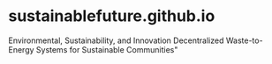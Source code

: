 # sustainablefuture.github.io
Environmental, Sustainability, and Innovation
Decentralized Waste-to-Energy Systems for Sustainable Communities"
